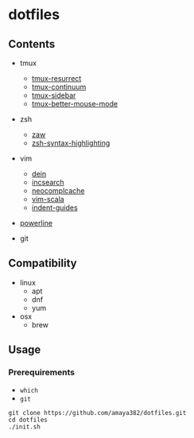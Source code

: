 # dotfiles

## Contents

* tmux
    * [tmux-resurrect](https://github.com/tmux-plugins/tmux-resurrect)
    * [tmux-continuum](https://github.com/tmux-plugins/tmux-continuum)
    * [tmux-sidebar](https://github.com/tmux-plugins/tmux-sidebar)
    * [tmux-better-mouse-mode](https://github.com/NHDaly/tmux-better-mouse-mode)

* zsh
    * [zaw](https://github.com/zsh-users/zaw)
    * [zsh-syntax-highlighting](https://github.com/zsh-users/zsh-syntax-highlighting)

* vim
    * [dein](https://github.com/Shougo/dein.vim)
    * [incsearch](https://github.com/haya14busa/incsearch.vim)
    * [neocomplcache](https://github.com/Shougo/neocomplcache.vim)
    * [vim-scala](https://github.com/derekwyatt/vim-scala)
    * [indent-guides](https://github.com/nathanaelkane/vim-indent-guides)

* [powerline](https://github.com/powerline/powerline)

* git


## Compatibility

* linux
    * apt
    * dnf
    * yum
* osx
    * brew


## Usage

### Prerequirements

* `which`
* `git`

```shell
git clone https://github.com/amaya382/dotfiles.git
cd dotfiles
./init.sh
```

